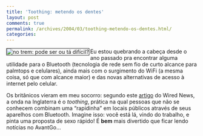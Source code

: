 ```yaml
---
title: 'Toothing: metendo os dentes'
layout: post
comments: true
permalink: /archives/2004/03/toothing-metendo-os-dentes.html/
categories:
---
```

<img src="//chester.me/img/blig/toothing2.jpg" border=1 alt="no trem: pode ser ou tá difícil?" align="left">Eu estou quebrando a cabeça desde o ano passado pra encontrar alguma utilidade para o Bluetooth (tecnologia de rede sem fio de curto alcance para palmtops e celulares), ainda mais com o surgimento do WiFi (a mesma coisa, só que com alcance maior) e das novas alternativas de acesso à internet pelo celular.

Os britânicos vieram em meu socorro: segundo este <a href="http://www.wired.com/news/culture/0,1284,62687,00.html" >artigo</a> do Wired News, a onda na Inglaterra é o *toothing*, prática na qual pessoas que não se conhecem combinam uma &#8220;rapidinha&#8221; em locais públicos através de seus aparelhos com Bluetooth. Imagine isso: você está lá, vindo do trabalho, e pinta uma proposta de sexo rápido! É **bem** mais divertido que ficar lendo notícias no AvantGo&#8230;
